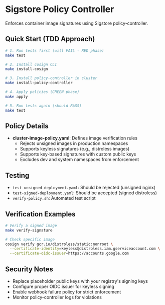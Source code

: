 # Sigstore Policy Controller

Enforces container image signatures using Sigstore policy-controller.

## Quick Start (TDD Approach)

```bash
# 1. Run tests first (will FAIL - RED phase)
make test

# 2. Install cosign CLI
make install-cosign

# 3. Install policy-controller in cluster
make install-policy-controller

# 4. Apply policies (GREEN phase)
make apply

# 5. Run tests again (should PASS)
make test
```

## Policy Details

- **cluster-image-policy.yaml**: Defines image verification rules
  - Rejects unsigned images in production namespaces
  - Supports keyless signatures (e.g., distroless images)
  - Supports key-based signatures with custom public keys
  - Excludes dev and system namespaces from enforcement

## Testing

- `test-unsigned-deployment.yaml`: Should be rejected (unsigned nginx)
- `test-signed-deployment.yaml`: Should be accepted (signed distroless)
- `verify-policy.sh`: Automated test script

## Verification Examples

```bash
# Verify a signed image
make verify-signature

# Check specific image
cosign verify gcr.io/distroless/static:nonroot \
  --certificate-identity=keyless@distroless.iam.gserviceaccount.com \
  --certificate-oidc-issuer=https://accounts.google.com
```

## Security Notes

- Replace placeholder public keys with your registry's signing keys
- Configure proper OIDC issuer for keyless signing
- Enable webhook failure policy for strict enforcement
- Monitor policy-controller logs for violations